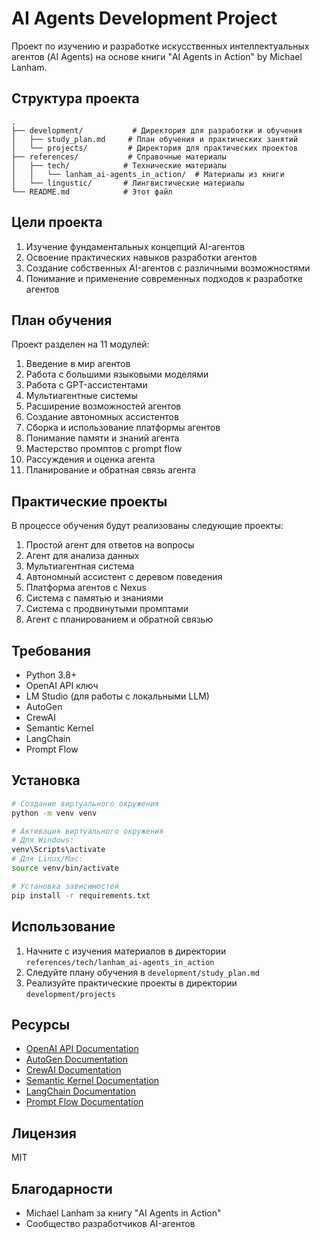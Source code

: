 # AI Agents Development Project

Проект по изучению и разработке искусственных интеллектуальных агентов (AI Agents) на основе книги "AI Agents in Action" by Michael Lanham.

## Структура проекта

```
.
├── development/           # Директория для разработки и обучения
│   ├── study_plan.md     # План обучения и практических занятий
│   └── projects/         # Директория для практических проектов
├── references/           # Справочные материалы
│   ├── tech/            # Технические материалы
│   │   └── lanham_ai-agents_in_action/  # Материалы из книги
│   └── lingustic/       # Лингвистические материалы
└── README.md            # Этот файл
```

## Цели проекта

1. Изучение фундаментальных концепций AI-агентов
2. Освоение практических навыков разработки агентов
3. Создание собственных AI-агентов с различными возможностями
4. Понимание и применение современных подходов к разработке агентов

## План обучения

Проект разделен на 11 модулей:

1. Введение в мир агентов
2. Работа с большими языковыми моделями
3. Работа с GPT-ассистентами
4. Мультиагентные системы
5. Расширение возможностей агентов
6. Создание автономных ассистентов
7. Сборка и использование платформы агентов
8. Понимание памяти и знаний агента
9. Мастерство промптов с prompt flow
10. Рассуждения и оценка агента
11. Планирование и обратная связь агента

## Практические проекты

В процессе обучения будут реализованы следующие проекты:

1. Простой агент для ответов на вопросы
2. Агент для анализа данных
3. Мультиагентная система
4. Автономный ассистент с деревом поведения
5. Платформа агентов с Nexus
6. Система с памятью и знаниями
7. Система с продвинутыми промптами
8. Агент с планированием и обратной связью

## Требования

- Python 3.8+
- OpenAI API ключ
- LM Studio (для работы с локальными LLM)
- AutoGen
- CrewAI
- Semantic Kernel
- LangChain
- Prompt Flow

## Установка

```bash
# Создание виртуального окружения
python -m venv venv

# Активация виртуального окружения
# Для Windows:
venv\Scripts\activate
# Для Linux/Mac:
source venv/bin/activate

# Установка зависимостей
pip install -r requirements.txt
```

## Использование

1. Начните с изучения материалов в директории `references/tech/lanham_ai-agents_in_action`
2. Следуйте плану обучения в `development/study_plan.md`
3. Реализуйте практические проекты в директории `development/projects`

## Ресурсы

- [OpenAI API Documentation](https://platform.openai.com/docs/api-reference)
- [AutoGen Documentation](https://microsoft.github.io/autogen/)
- [CrewAI Documentation](https://docs.crewai.com/)
- [Semantic Kernel Documentation](https://learn.microsoft.com/en-us/semantic-kernel/)
- [LangChain Documentation](https://python.langchain.com/docs/get_started/introduction)
- [Prompt Flow Documentation](https://microsoft.github.io/promptflow/)

## Лицензия

MIT

## Благодарности

- Michael Lanham за книгу "AI Agents in Action"
- Сообщество разработчиков AI-агентов

